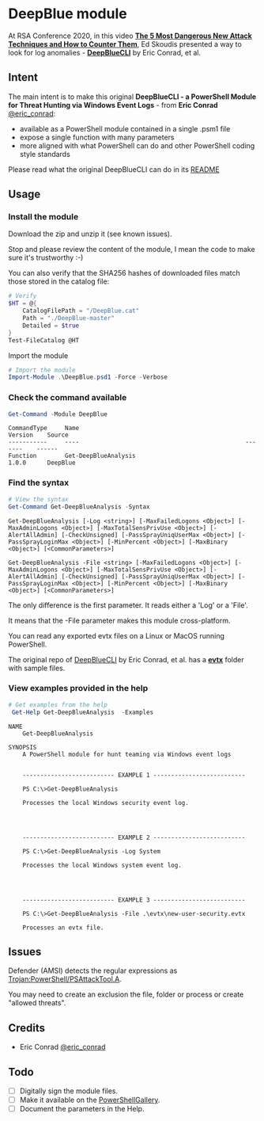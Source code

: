 DeepBlue module
===============

At RSA Conference 2020, in this video **[The 5 Most Dangerous New Attack Techniques and How to Counter Them](https://www.youtube.com/watch?v=xz7IFVJf3Lk&t=238s)**, Ed Skoudis presented a way to look for log anomalies - **[DeepBlueCLI](https://github.com/sans-blue-team/DeepBlueCLI)** by Eric Conrad, et al.

## Intent

The main intent is to make this original **DeepBlueCLI - a PowerShell Module for Threat Hunting via Windows Event Logs** - from **Eric Conrad** [@eric_conrad](https://twitter.com/eric_conrad):

 * available as a PowerShell module contained in a single .psm1 file 
 * expose a single function with many parameters
 * more aligned with what PowerShell can do and other PowerShell coding style standards

Please read what the original DeepBlueCLI can do in its [README](https://github.com/sans-blue-team/DeepBlueCLI/blob/master/README.md)

<a name="Usage"/>

## Usage

<a name="Install"/>

### Install the module

Download the zip and unzip it (see known issues).

Stop and please review the content of the module, I mean the code to make sure it's trustworthy :-)

You can also verify that the SHA256 hashes of downloaded files match those stored in the catalog file:
```powershell
# Verify
$HT = @{
    CatalogFilePath = "/DeepBlue.cat"
    Path = "./DeepBlue-master"
    Detailed = $true
}
Test-FileCatalog @HT
```

Import the module
```powershell
# Import the module
Import-Module .\DeepBlue.psd1 -Force -Verbose
```

<a name="Functions"/>

### Check the command available
```powershell
Get-Command -Module DeepBlue
```
```
CommandType     Name                                               Version    Source
-----------     ----                                               -------    ------
Function        Get-DeepBlueAnalysis                               1.0.0      DeepBlue
```

<a name="Help"/>

### Find the syntax

```powershell
# View the syntax
Get-Command Get-DeepBlueAnalysis -Syntax
```
```
Get-DeepBlueAnalysis [-Log <string>] [-MaxFailedLogons <Object>] [-MaxAdminLogons <Object>] [-MaxTotalSensPrivUse <Object>] [-AlertAllAdmin] [-CheckUnsigned] [-PassSprayUniqUserMax <Object>] [-PassSprayLoginMax <Object>] [-MinPercent <Object>] [-MaxBinary <Object>] [<CommonParameters>]

Get-DeepBlueAnalysis -File <string> [-MaxFailedLogons <Object>] [-MaxAdminLogons <Object>] [-MaxTotalSensPrivUse <Object>] [-AlertAllAdmin] [-CheckUnsigned] [-PassSprayUniqUserMax <Object>] [-PassSprayLoginMax <Object>] [-MinPercent <Object>] [-MaxBinary <Object>] [<CommonParameters>]
```
The only difference is the first parameter. It reads either a 'Log' or a 'File'.

It means that the -File parameter makes this module cross-platform.

You can read any exported evtx files on a Linux or MacOS running PowerShell.

The original repo of [DeepBlueCLI](https://github.com/sans-blue-team/DeepBlueCLI) by Eric Conrad, et al. has a **[evtx](https://github.com/sans-blue-team/DeepBlueCLI/tree/master/evtx)** folder with sample files.

### View examples provided in the help
```powershell
# Get examples from the help
 Get-Help Get-DeepBlueAnalysis  -Examples
```
```
NAME
    Get-DeepBlueAnalysis

SYNOPSIS
    A PowerShell module for hunt teaming via Windows event logs


    -------------------------- EXAMPLE 1 --------------------------

    PS C:\>Get-DeepBlueAnalysis

    Processes the local Windows security event log.




    -------------------------- EXAMPLE 2 --------------------------

    PS C:\>Get-DeepBlueAnalysis -Log System

    Processes the local Windows system event log.




    -------------------------- EXAMPLE 3 --------------------------

    PS C:\>Get-DeepBlueAnalysis -File .\evtx\new-user-security.evtx

    Processes an evtx file.
```

## Issues

Defender (AMSI) detects the regular expressions as [Trojan:PowerShell/PSAttackTool.A](https://www.microsoft.com/en-us/wdsi/threats/malware-encyclopedia-description?name=Trojan%3aPowerShell%2fPSAttackTool.A&threatid=2147729106).

You may need to create an exclusion the file, folder or process or create "allowed threats".

## Credits

* Eric Conrad [@eric_conrad](https://twitter.com/eric_conrad) 

## Todo

- [ ] Digitally sign the module files.
- [ ] Make it available on the [PowerShellGallery](https://www.powershellgallery.com/).
- [ ] Document the parameters in the Help.